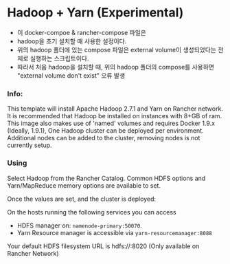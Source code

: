 # Hadoop + Yarn (Experimental)
- 이 docker-compoe & rancher-compose 파일은
- hadoop을 초기 설치할 때 사용한 설정이다.
- 위의 hadoop 폴더에 있는 compose 파일은 external volume이 생성되었다는 전제로 실행하는 스크립트이다.
- 따라서 처음 hadoop을 설치할 때, 위의 hadoop 폴더의 compose를 사용하면 "external volume don't exist" 오류 발생


### Info:

 This template will install Apache Hadoop 2.7.1 and Yarn on Rancher network. It is recommended that Hadoop be installed on instances with 8+GB of ram. This image also makes use of 'named' volumes and requires Docker 1.9.x (Ideally, 1.9.1), One Hadoop cluster can be deployed per environment. Additional nodes can be added to the cluster, removing nodes is not currently setup.

### Using

Select Hadoop from the Rancher Catalog. Common HDFS options and Yarn/MapReduce memory options are available to set.

Once the values are set, and the cluster is deployed:

On the hosts running the following services you can access

* HDFS manager on: `namenode-primary:50070`.
* Yarn Resource manager is accessible via `yarn-resourcemanager:8088`

Your default HDFS filesystem URL is hdfs://<namenode>:8020 (Only available on Rancher Network)

